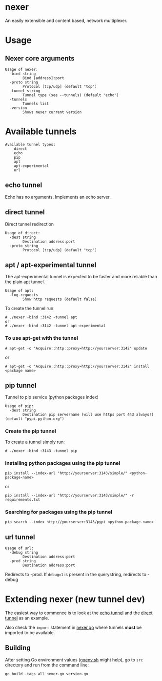 # nexer
An easily extensible and content based, network multiplexer.

# Usage 

## Nexer core arguments
```
Usage of nexer:
  -bind string
    	Bind [address]:port
  -proto string
    	Protocol [tcp/udp] (default "tcp")
  -tunnel string
    	Tunnel type (see --tunnels) (default "echo")
  -tunnels
    	Tunnels list
  -version
    	Shows nexer current version
```

# Available tunnels
```
Available tunnel types:
	direct
	echo
	pip
	apt
	apt-experimental
	url
```

## echo tunnel
Echo has no arguments. Implements an echo server.

## direct tunnel

Direct tunnel redirection

```
Usage of direct:
  -dest string
    	Destination address:port
  -proto string
    	Protocol [tcp/udp] (default "tcp")
```

## apt / apt-experimental tunnel

The apt-experimental tunnel is expected to be faster and more reliable than the plain apt tunnel.

```
Usage of apt:
  -log-requests
    	Show http requests (default false)
```

To create the tunnel run:
```
# ./nexer -bind :3142 -tunnel apt
or
# ./nexer -bind :3142 -tunnel apt-experimental
```

### To use apt-get with the tunnel

```
# apt-get -o "Acquire::http::proxy=http://yourserver:3142" update
```

or

```
# apt-get -o "Acquire::http::proxy=http://yourserver:3142" install <package name>
```

## pip tunnel

Tunnel to pip service (python packages index)

```
Usage of pip:
  -dest string
    	Destination pip servername (will use https port 443 always!) (default "pypi.python.org")
```

### Create the pip tunnel

To create a tunnel simply run:
```
# ./nexer -bind :3143 -tunnel pip
```

### Installing python packages using the pip tunnel

```
pip install --index-url "http://yourserver:3143/simple/" <python-package-name>
```

or

```
pip install --index-url "http://yourserver:3143/simple/" -r requirements.txt
```

### Searching for packages using the pip tunnel

```
pip search --index http://yourserver:3143/pypi <python-package-name>
```


## url tunnel
```
Usage of url:
  -debug string
    	Destination address:port
  -prod string
    	Destination address:port
```
Redirects to -prod. If ```debug=1``` is present in the querystring, redirects to -debug

# Extending nexer (new tunnel dev)

The easiest way to commence is to look at the 
[echo tunnel](https://github.com/diegohce/nexer/blob/master/src/tunnel/echotunnel/echotunnel.go) and the 
[direct tunnel](https://github.com/diegohce/nexer/blob/master/src/tunnel/directtunnel/directtunnel.go) as an example.

Also check the ```import``` statement in [nexer.go](https://github.com/diegohce/nexer/blob/master/src/nexer.go)
where tunnels **must** be imported to be available.

## Building 

After setting Go environment values 
([goenv.sh](https://github.com/diegohce/nexer/blob/master/goenv.sh) might help), 
go to ```src``` directory and run from the command line:

```go build -tags all nexer.go version.go```





